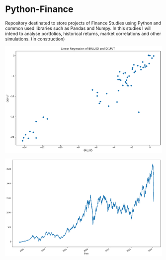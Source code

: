 # Python-Finance
Repository destinated to store projects of Finance Studies using Python and common used libraries such as Pandas and Numpy. In this studies I will intend to analyse portfolios, historical returns, market correlations and other simulations. (In construction)

![BRLUSD.DI1FUT](BRLUSD.DI1FUT.png?raw=true "BRLUSD.DI1FUT")

![BVSP](BVSP.png?raw=true "BVSP")

